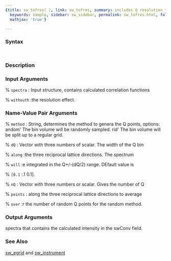```yaml
---
{title: sw_tofres( ), link: sw_tofres, summary: includes Q resolution to the spectrum,
  keywords: sample, sidebar: sw_sidebar, permalink: sw_tofres.html, folder: swfiles,
  mathjax: 'true'}

---
```


### Syntax

` `

### Description

 

### Input Arguments

% `spectra`
: Input structure, contains calculated correlation functions

% `withouth`
:the resolution effect.

### Name-Value Pair Arguments

% `method`
:    String, determines the method to genera the Q points, options:
 andom'    The bin volume will be randomly sampled.
 rid'      The bin volume will be split up to a regular
           grid.

% `dQ`
:    Vector with three numbers of scalar. The width of the Q bin

% `along`
:the three reciprocal lattice directions. The spectrum

% `will`
:e integrated in the Q+/-(dQ/2) range. DEfault value is

% `[0.1`
:.1 0.1].

% `nQ`
:    Vector with three numbers or scalar. Gives the number of Q

% `points`
: along the three reciprocal lattice directions to average

% `over`
:r the number of random Q points for the random method.

### Output Arguments

spectra that contains the calculated intensity in the swConv field.

### See Also

[sw_egrid](sw_egrid.html) and [sw_instrument](sw_instrument.html)

